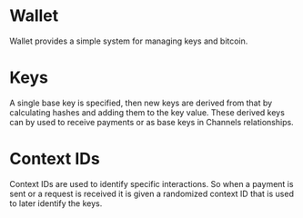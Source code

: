 # Wallet

Wallet provides a simple system for managing keys and bitcoin.

# Keys

A single base key is specified, then new keys are derived from that by calculating hashes and adding them to the key value. These derived keys can by used to receive payments or as base keys in Channels relationships.

# Context IDs

Context IDs are used to identify specific interactions. So when a payment is sent or a request is received it is given a randomized context ID that is used to later identify the keys.
